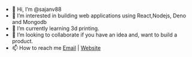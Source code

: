 - 👋 Hi, I’m @sajanv88
- 👀 I’m interested in building web applications using React,Nodejs, Deno and Mongodb
- 🌱 I’m currently learning 3d printing.
- 💞️ I’m looking to collaborate if you have an idea and, want to build a product.
- 📫 How to reach me [Email](connect@sajankumarv.com) | [Website](https://sajankumarv.com)

<!---
sajanv88/sajanv88 is a ✨ special ✨ repository because its `README.md` (this file) appears on your GitHub profile.
You can click the Preview link to take a look at your changes.
--->
